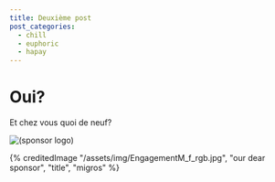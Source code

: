 ```yaml
---
title: Deuxième post
post_categories:
  - chill
  - euphoric
  - hapay
---
```

# Oui?

Et chez vous quoi de neuf?

![(sponsor logo)](/assets/img/EngagementM_f_rgb.jpg "our dear sponsor")

{% creditedImage "/assets/img/EngagementM_f_rgb.jpg", "our dear sponsor", "title", "migros" %}
